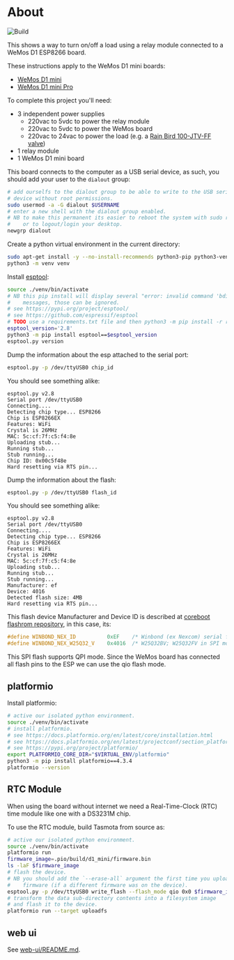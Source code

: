 
# About

![Build](https://github.com/rgl/wemos-d1-mini-esp8266-ds3231-rtc-module/workflows/Build/badge.svg)

This shows a way to turn on/off a load using a relay module connected to a WeMos D1 ESP8266 board.

These instructions apply to the WeMos D1 mini boards:

* [WeMos D1 mini](https://docs.wemos.cc/en/latest/d1/d1_mini.html)
* [WeMos D1 mini Pro](https://www.wemos.cc/en/latest/d1/d1_mini_pro.html)

To complete this project you'll need:

* 3 independent power supplies
  * 220vac to 5vdc to power the relay module
  * 220vac to 5vdc to power the WeMos board
  * 220vac to 24vac to power the load (e.g. a [Rain Bird 100-JTV-FF valve](https://www.rainbird.eu/products/valves/jar-top-series-valve-jtv))
* 1 relay module
* 1 WeMos D1 mini board

This board connects to the computer as a USB serial device, as such, you should add your user to the `dialout` group:

```bash
# add ourselfs to the dialout group to be able to write to the USB serial
# device without root permissions.
sudo usermod -a -G dialout $USERNAME
# enter a new shell with the dialout group enabled.
# NB to make this permanent its easier to reboot the system with sudo reboot
#    or to logout/login your desktop.
newgrp dialout
```

Create a python virtual environment in the current directory:

```bash
sudo apt-get install -y --no-install-recommends python3-pip python3-venv
python3 -m venv venv
```

Install [esptool](https://github.com/espressif/esptool):

```bash
source ./venv/bin/activate
# NB this pip install will display several "error: invalid command 'bdist_wheel'"
#    messages, those can be ignored.
# see https://pypi.org/project/esptool/
# see https://github.com/espressif/esptool
# TODO use a requirements.txt file and then python3 -m pip install -r requirements.txt
esptool_version='2.8'
python3 -m pip install esptool==$esptool_version
esptool.py version
```

Dump the information about the esp attached to the serial port:

```bash
esptool.py -p /dev/ttyUSB0 chip_id
```

You should see something alike:

```plain
esptool.py v2.8
Serial port /dev/ttyUSB0
Connecting....
Detecting chip type... ESP8266
Chip is ESP8266EX
Features: WiFi
Crystal is 26MHz
MAC: 5c:cf:7f:c5:f4:8e
Uploading stub...
Running stub...
Stub running...
Chip ID: 0x00c5f48e
Hard resetting via RTS pin...
```

Dump the information about the flash:

```bash
esptool.py -p /dev/ttyUSB0 flash_id
```

You should see something alike:

```plain
esptool.py v2.8
Serial port /dev/ttyUSB0
Connecting....
Detecting chip type... ESP8266
Chip is ESP8266EX
Features: WiFi
Crystal is 26MHz
MAC: 5c:cf:7f:c5:f4:8e
Uploading stub...
Running stub...
Stub running...
Manufacturer: ef
Device: 4016
Detected flash size: 4MB
Hard resetting via RTS pin...
```

This flash device Manufacturer and Device ID is described at [coreboot flashrom repository](https://review.coreboot.org/cgit/flashrom.git/tree/flashchips.h), in this case, its:

```c
#define WINBOND_NEX_ID          0xEF    /* Winbond (ex Nexcom) serial flashes */
#define WINBOND_NEX_W25Q32_V	0x4016	/* W25Q32BV; W25Q32FV in SPI mode (default) */
```

This SPI flash supports QPI mode. Since the WeMos board has connected all flash pins to the ESP we can use the qio flash mode.

## platformio

Install platformio:

```bash
# active our isolated python environment.
source ./venv/bin/activate
# install platformio.
# see https://docs.platformio.org/en/latest/core/installation.html
# see https://docs.platformio.org/en/latest/projectconf/section_platformio.html#core-dir
# see https://pypi.org/project/platformio/
export PLATFORMIO_CORE_DIR="$VIRTUAL_ENV/platformio"
python3 -m pip install platformio==4.3.4
platformio --version
```

## RTC Module

When using the board without internet we need a Real-Time-Clock (RTC) time module like one with a DS3231M chip.

To use the RTC module, build Tasmota from source as:

```bash
# active our isolated python environment.
source ./venv/bin/activate
platformio run
firmware_image=.pio/build/d1_mini/firmware.bin
ls -laF $firmware_image
# flash the device.
# NB you should add the `--erase-all` argument the first time you upload the
#    firmware (if a different firmware was on the device).
esptool.py -p /dev/ttyUSB0 write_flash --flash_mode qio 0x0 $firmware_image
# transform the data sub-directory contents into a filesystem image
# and flash it to the device.
platformio run --target uploadfs
```

## web ui

See [web-ui/README.md](web-ui/README.md).
